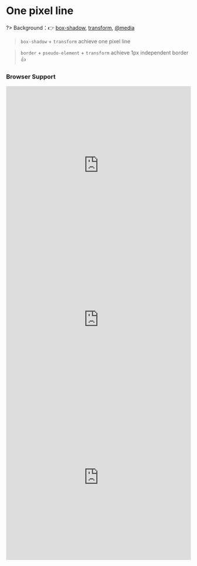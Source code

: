 
# One pixel line

?> Background：:point_right: [box-shadow](https://developer.mozilla.org/zh-CN/docs/Web/CSS/box-shadow), [transform](https://developer.mozilla.org/zh-CN/docs/Web/CSS/transform), [@media](https://developer.mozilla.org/zh-CN/docs/Web/CSS/@media)

> `box-shadow` + `transform` achieve one pixel line

<vuep template="#one-pixel-line_tpl"></vuep>

<script v-pre type="text/x-template" id="one-pixel-line_tpl">
<style>
  main {
    width: 100%;
    padding: 52px 29px;
    display: flex;
    justify-content: center;
  }
  span.one-pixel-line {
    width: 229px;
    position: relative;
  }
  span.one-pixel-line::after {
    content: '';
    width: 229px;
    position: absolute;
    bottom: 0; left: 0;
    box-shadow: 0 0 0 1px #b4a078;
    transform-origin: 0 bottom;
    transform: scaleY(.5) translateZ(0);
  }
  @media (min-resolution: 2dppx) {
    span.one-pixel-line.shadow::after {
      box-shadow: 0 0 0 .5px #b4a078;
    }
  }
  @media (min-resolution: 3dppx) {
    span.one-pixel-line.shadow::after {
      box-shadow: 0 0 0 .333333px #b4a078;
    }
  }
</style>
<template>
  <main class="main">
    <span class="one-pixel-line shadow"></span>
  </main>
</template>
<script>
</script>
</script>

> `border` + `pseudo-element` + `transform` achieve 1px independent border :thumbsup:

<vuep template="#one-pixel-line-border"></vuep>

<script v-pre type="text/x-template" id="one-pixel-line-border">
<style>
  main {
    width: 100%;
    padding: 52px 29px;
    display: flex;
    justify-content: center;
  }
  span.one-pixel-line {
    display: block;
    width: 229px; height: 229px;
    position: relative;
  }
  span.one-pixel-line.right, span.one-pixel-line.bottom, span.one-pixel-line.left {
    margin-left: -229px;
  }
  span.one-pixel-line::before, span.one-pixel-line::after {
    content: "";
    display: block;
    position: absolute;
    transform-origin: 0 0;
  }
  /* top line */
  span.one-pixel-line.top::before {
    width: 100%;
    top: 0; left: 0;
    border-top: 1px solid #b4a078;
    transform-origin: 0 top;
  }
  @media (min-resolution: 2dppx) {
    span.one-pixel-line.top::before {
      width: 200%;
      transform: scale(.5) translateZ(0);
    }
  }
  @media (min-resolution: 3dppx) {
    span.one-pixel-line.top::before {
      width: 300%;
      transform: scale(.333333) translateZ(0);
    }
  }
  /* right line */
  span.one-pixel-line.right::after {
    height: 100%;
    top: 0; right: 0;
    border-right: 1px solid #b4a078;
    transform-origin: right 0;
  }
  @media (min-resolution: 2dppx) {
    span.one-pixel-line.right::after {
      height: 200%;
      transform: scale(.5) translateZ(0);
    }
  }
  @media (min-resolution: 3dppx) {
    span.one-pixel-line.right::after {
      height: 300%;
      transform: scale(.333333) translateZ(0);
    }
  }
  /* bottom line */
  span.one-pixel-line.bottom::after {
    width: 100%;
    bottom: 0; left: 0;
    border-bottom: 1px solid #b4a078;
    transform-origin: 0 bottom;
  }
  @media (min-resolution: 2dppx) {
    span.one-pixel-line.bottom::after {
      width: 200%;
      transform: scale(.5) translateZ(0);
    }
  }
  @media (min-resolution: 3dppx) {
    span.one-pixel-line.bottom::after {
      width: 300%;
      transform: scale(.333333) translateZ(0);
    }
  }
  /* left line */
  span.one-pixel-line.left::before {
    height: 100%;
    top: 0; left: 0;
    border-left: 1px solid #b4a078;
    transform-origin: 0 left;
  }
  @media (min-resolution: 2dppx) {
    span.one-pixel-line.left::before {s
      height: 200%;
      transform: scale(.5) translateZ(0);
    }
  }
  @media (min-resolution: 3dppx) {
    span.one-pixel-line.left::before {
      height: 300%;
      transform: scale(.333333) translateZ(0);
    }
  }
</style>
<template>
  <main class="main">
    <span class="one-pixel-line top"></span>
    <span class="one-pixel-line right"></span>
    <span class="one-pixel-line bottom"></span>
    <span class="one-pixel-line left"></span>
  </main>
</template>
<script>
</script>
</script>

### Browser Support

<iframe src="https://caniuse.bitsofco.de/embed/index.html?feat=css-media-resolution&amp;periods=future_1,current,past_1,past_2,past_3&amp;accessible-colours=false" frameborder="0" width="100%" height="432px"></iframe>

<iframe src="https://caniuse.bitsofco.de/embed/index.html?feat=css-boxshadow&amp;periods=future_1,current,past_1,past_2,past_3&amp;accessible-colours=false" frameborder="0" width="100%" height="409px"></iframe>

<iframe src="https://caniuse.bitsofco.de/embed/index.html?feat=transforms3d&amp;periods=future_1,current,past_1,past_2,past_3&amp;accessible-colours=false" frameborder="0" width="100%" height="453px"></iframe>
